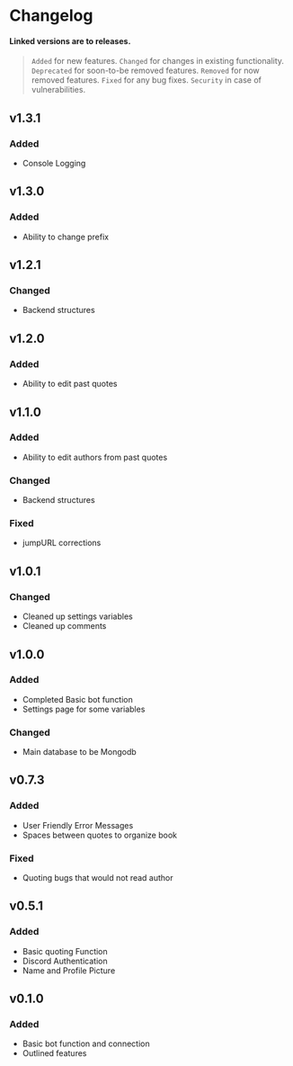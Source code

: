 # Changelog
#### Linked versions are to releases.
>`Added` for new features.
>`Changed` for changes in existing functionality.
>`Deprecated` for soon-to-be removed features.
>`Removed` for now removed features.
>`Fixed` for any bug fixes.
>`Security` in case of vulnerabilities.

## v1.3.1

### Added 
- Console Logging

## v1.3.0

### Added
- Ability to change prefix

## v1.2.1

### Changed
- Backend structures

## v1.2.0

### Added
- Ability to edit past quotes 

## v1.1.0

### Added
- Ability to edit authors from past quotes

### Changed
- Backend structures

### Fixed
- jumpURL corrections

## v1.0.1

### Changed
- Cleaned up settings variables 
- Cleaned up comments

## v1.0.0

### Added 
- Completed Basic bot function 
- Settings page for some variables

### Changed
- Main database to be Mongodb 

## v0.7.3

### Added 
- User Friendly Error Messages
- Spaces between quotes to organize book

### Fixed
- Quoting bugs that would not read author 

## v0.5.1

### Added
- Basic quoting Function 
- Discord Authentication 
- Name and Profile Picture

## v0.1.0

### Added 
- Basic bot function and connection
- Outlined features 
